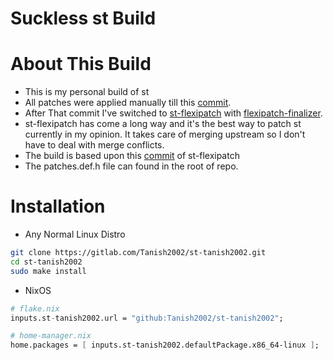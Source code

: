 # Suckless st Build

# About This Build
- This is my personal build of st
- All patches were applied manually till this [commit](https://github.com/Tanish2002/st-tanish2002/tree/679cbf784a575911a23b7de2dca295457698d7d3).
- After That commit I've switched to [st-flexipatch](https://github.com/bakkeby/st-flexipatch) with [flexipatch-finalizer](https://github.com/bakkeby/flexipatch-finalizer).
- st-flexipatch has come a long way and it's the best way to patch st currently in my opinion. It takes care of merging upstream so I don't have to deal with merge conflicts.
- The build is based upon this [commit](https://github.com/bakkeby/st-flexipatch/tree/1343b29ee5e8a9d67607a4616f74386a2951e276) of st-flexipatch
- The patches.def.h file can found in the root of repo.

# Installation
- Any Normal Linux Distro
```bash
git clone https://gitlab.com/Tanish2002/st-tanish2002.git
cd st-tanish2002
sudo make install
```
- NixOS
```nix
# flake.nix
inputs.st-tanish2002.url = "github:Tanish2002/st-tanish2002";

# home-manager.nix
home.packages = [ inputs.st-tanish2002.defaultPackage.x86_64-linux ];
```
